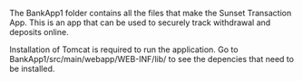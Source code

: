 The BankApp1 folder contains all the files that make the Sunset Transaction App. This is an app that can be used to securely track withdrawal and deposits online. 

Installation of Tomcat is required to run the application. Go to BankApp1/src/main/webapp/WEB-INF/lib/ to see the depencies that need to be installed.
